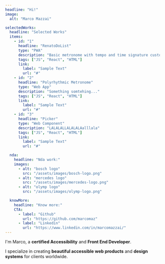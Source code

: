 ```yaml
---
headline: "Hi!"
image:
  alt: "Marco Mazzai"

selectedWorks:
  headline: "Selected Works"
  items:
    - id: "1"
      headline: "RenatoDoList"
      type: "PWA"
      description: "Basic metronome with tempo and time signature customisation."
      tags: ["JS", "React", "HTML"]
      link:
        label: "Sample Text"
        url: "#"
    - id: "2"
      headline: "Polyrhythmic Metronome"
      type: "Web App"
      description: "Something somtehing..."
      tags: ["JS", "React", "HTML"]
      link:
        label: "Sample Text"
        url: "#"
    - id: "3"
      headline: "Picker"
      type: "Web Component"
      description: "LALALALLALALALAalllala"
      tags: ["JS", "React", "HTML"]
      link:
        label: "Sample Text"
        url: "#"

  nda:
    headline: "Nda work:"
    images:
      - alt: "bosch logo"
        src: "/assets/images/bosch-logo.png"
      - alt: "mercedes logo"
        src: "/assets/images/mercedes-logo.png"
      - alt: "olymp logo"
        src: "/assets/images/olymp-logo.png"

  knowMore:
    headline: "Know more:"
    CTA:
      - label: "Github"
        url: "https://github.com/marcomaz"
      - label: "Linkedin"
        url: "https://www.linkedin.com/in/marcomazzai/"
---
```


I'm Marco, a **certified Accessibility** and **Front End Developer**.  

I specialize in creating **beautiful accessible web products** and **design systems** for clients worldwide.
